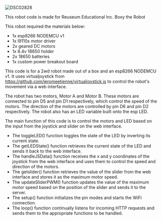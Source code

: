 ![DSC02828](https://user-images.githubusercontent.com/121644329/210115160-8a283f81-5afd-439f-b41c-e01cd687a7a4.JPG)

This robot code is made for Reuseum Educational Inc. Boxy the Robot

This robot required the materials below:
- 1x esp8266 NODEMCU v1
- 1x l9110s motor driver
- 2x geared DC motors
- 1x 8.4v 18650 holder
- 2x 18650 batteries
- 1x custom power breakout board

This code is for a 2wd robot made out of a box and an esp8266 NODEMCU v1. It uses virtualjoystick from https://github.com/jeromeetienne/virtualjoystick.js to control the robot's movement via a web interface.

The robot has two motors, Motor A and Motor B. These motors are connected to pin D5 and pin D1 respectively, which control the speed of the motors. The direction of 
the motors are controlled by pin D6 and pin D2 respectively. The robot also has an LED variable built onto the esp LED.

The main function of this code is to control the motors and LED based on the input from the joystick and slider on the web interface. 

- The toggleLED() function toggles the state of the LED by inverting its current state. 
- The getLEDState() function retrieves the current state of the LED and sends it back to the web interface. 
- The handleJSData() function receives the x and y coordinates of the joystick from the web interface and uses them to control the speed and direction of the motors. 
- The getslider() function retrieves the value of the slider from the web interface and stores it as the maximum motor speed. 
- The updateSliderPWM() function updates the value of the maximum motor speed based on the position of the slider and sends it to the server.
- The setup() function initializes the pin modes and starts the WiFi connection. 
- The loop() function continually listens for incoming HTTP requests and sends them to the appropriate functions to be handled.
